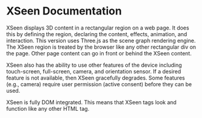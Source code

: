 # XSeen Documentation

XSeen displays 3D content in a rectangular region on a web page. It does this by defining the region, declaring the content, effects, animation, and interaction. This version uses Three.js as the scene graph rendering engine. The XSeen region is treated by the browser like any other rectangular div on the page. Other page content can go in front or behind the XSeen content. 

XSeen also has the ability to use other features of the device including touch-screen, full-screen, camera, and orientation sensor. If a desired feature is not available, then XSeen gracefully degrades. Some features (e.g., camera) require user permission (active consent) before they can be used. 

XSeen is fully DOM integrated. This means that XSeen tags look and function like any other HTML tag. 